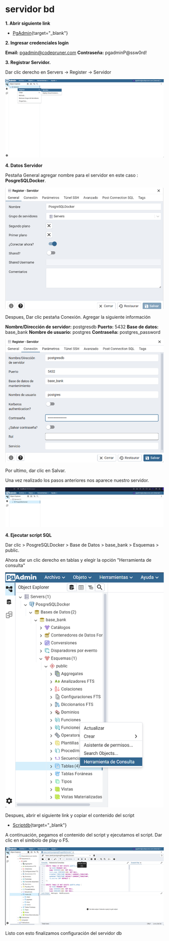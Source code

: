 # servidor bd

**1. Abrir siguiente link**
- [PgAdmin](http://localhost:5050/login?next=/){target="_blank"}

**2. Ingresar credenciales login**

**Email:** pgadmin@codepruner.com
**Contraseña:** pgadminP@ssw0rd!

**3. Registrar Servidor.**

Dar clic derecho en
Servers -> Register -> Servidor 

![alt text](ImgREADMEDB/img1.png)

**4. Datos Servidor**

Pestaña General agregar nombre para el servidor en este caso : **PosgreSQLDocker**.

![alt text](ImgREADMEDB/img2.png)

Despues, Dar clic pestaña Conexión. Agregar la siguiente información

**Nombre/Dirección de servidor:** postgresdb
**Puerto:** 5432
**Base de datos:** base_bank
**Nombre de usuario:** postgres
**Contraseña:** postgres_password

![alt text](ImgREADMEDB/img3.png)

Por ultimo, dar clic en Salvar.

Una vez realizado los pasos anteriores nos aparece nuestro servidor.

![alt text](ImgREADMEDB/img4.png)

**4. Ejecutar script SQL**

Dar clic > PosgreSQLDocker > Base de Datos > base_bank > Esquemas > public. 

Ahora dar un clic derecho en tablas y elegir la opción "Herramienta de consulta"

![alt text](ImgREADMEDB/img5.png)

Despues, abrir el siguiente link y copiar el contenido del script
- [Scriptdb](https://github.com/king-beard/payment-api/blob/main/base_bank.sql){target="_blank"}

A continuación, pegamos el contenido del script y ejecutamos el script. Dar clic en el simbolo de play o F5.

![alt text](ImgREADMEDB/img6.png)

Listo con esto finalizamos configuración del servidor db